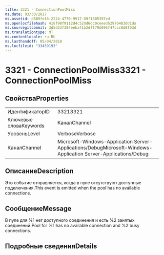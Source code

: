 ```yaml
---
title: 3321 - ConnectionPoolMiss
ms.date: 03/30/2017
ms.assetid: d889fe16-2224-4770-9917-09f1805397ed
ms.openlocfilehash: 418f98f9112d4c528d6dc0ceeed62976483dd1da
ms.sourcegitcommit: 3d5d33f384eeba41b2dff79d096f47ccc8d8f03d
ms.translationtype: MT
ms.contentlocale: ru-RU
ms.lasthandoff: 05/04/2018
ms.locfileid: "33459193"
---
```

# <a name="3321---connectionpoolmiss"></a><span data-ttu-id="bbce5-102">3321 - ConnectionPoolMiss</span><span class="sxs-lookup"><span data-stu-id="bbce5-102">3321 - ConnectionPoolMiss</span></span>
## <a name="properties"></a><span data-ttu-id="bbce5-103">Свойства</span><span class="sxs-lookup"><span data-stu-id="bbce5-103">Properties</span></span>  
  
|||  
|-|-|  
|<span data-ttu-id="bbce5-104">Идентификатор</span><span class="sxs-lookup"><span data-stu-id="bbce5-104">ID</span></span>|<span data-ttu-id="bbce5-105">3321</span><span class="sxs-lookup"><span data-stu-id="bbce5-105">3321</span></span>|  
|<span data-ttu-id="bbce5-106">Ключевые слова</span><span class="sxs-lookup"><span data-stu-id="bbce5-106">Keywords</span></span>|<span data-ttu-id="bbce5-107">Канал</span><span class="sxs-lookup"><span data-stu-id="bbce5-107">Channel</span></span>|  
|<span data-ttu-id="bbce5-108">Уровень</span><span class="sxs-lookup"><span data-stu-id="bbce5-108">Level</span></span>|<span data-ttu-id="bbce5-109">Verbose</span><span class="sxs-lookup"><span data-stu-id="bbce5-109">Verbose</span></span>|  
|<span data-ttu-id="bbce5-110">Канал</span><span class="sxs-lookup"><span data-stu-id="bbce5-110">Channel</span></span>|<span data-ttu-id="bbce5-111">Microsoft-Windows-Application Server-Applications/Debug</span><span class="sxs-lookup"><span data-stu-id="bbce5-111">Microsoft-Windows-Application Server-Applications/Debug</span></span>|  
  
## <a name="description"></a><span data-ttu-id="bbce5-112">Описание</span><span class="sxs-lookup"><span data-stu-id="bbce5-112">Description</span></span>  
 <span data-ttu-id="bbce5-113">Это событие отправляется, когда в пуле отсутствуют доступные подключения.</span><span class="sxs-lookup"><span data-stu-id="bbce5-113">This event is emitted when the pool has no available connections.</span></span>  
  
## <a name="message"></a><span data-ttu-id="bbce5-114">Сообщение</span><span class="sxs-lookup"><span data-stu-id="bbce5-114">Message</span></span>  
 <span data-ttu-id="bbce5-115">В пуле для %1 нет доступного соединения и есть %2 занятых соединений.</span><span class="sxs-lookup"><span data-stu-id="bbce5-115">Pool for %1 has no available connection and %2 busy connections.</span></span>  
  
## <a name="details"></a><span data-ttu-id="bbce5-116">Подробные сведения</span><span class="sxs-lookup"><span data-stu-id="bbce5-116">Details</span></span>
